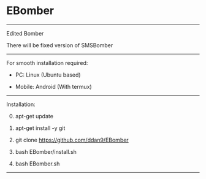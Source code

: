 # EBomber

-----------------------------------------------

Edited Bomber

There will be fixed version of SMSBomber

-----------------------------------------------

For smooth installation required: 

- PC: Linux (Ubuntu based)

- Mobile: Android (With termux)

-----------------------------------------------

Installation:

0. apt-get update 

1. apt-get install -y git

3. git clone https://github.com/ddan9/EBomber

4. bash EBomber/install.sh

5. bash EBomber.sh

-----------------------------------------------
